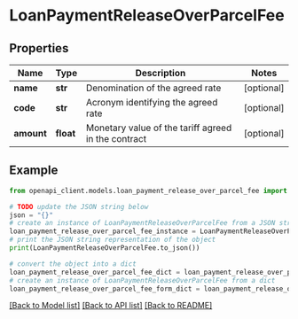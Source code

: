 # LoanPaymentReleaseOverParcelFee


## Properties

Name | Type | Description | Notes
------------ | ------------- | ------------- | -------------
**name** | **str** | Denomination of the agreed rate | [optional] 
**code** | **str** | Acronym identifying the agreed rate | [optional] 
**amount** | **float** | Monetary value of the tariff agreed in the contract | [optional] 

## Example

```python
from openapi_client.models.loan_payment_release_over_parcel_fee import LoanPaymentReleaseOverParcelFee

# TODO update the JSON string below
json = "{}"
# create an instance of LoanPaymentReleaseOverParcelFee from a JSON string
loan_payment_release_over_parcel_fee_instance = LoanPaymentReleaseOverParcelFee.from_json(json)
# print the JSON string representation of the object
print(LoanPaymentReleaseOverParcelFee.to_json())

# convert the object into a dict
loan_payment_release_over_parcel_fee_dict = loan_payment_release_over_parcel_fee_instance.to_dict()
# create an instance of LoanPaymentReleaseOverParcelFee from a dict
loan_payment_release_over_parcel_fee_form_dict = loan_payment_release_over_parcel_fee.from_dict(loan_payment_release_over_parcel_fee_dict)
```
[[Back to Model list]](../README.md#documentation-for-models) [[Back to API list]](../README.md#documentation-for-api-endpoints) [[Back to README]](../README.md)


